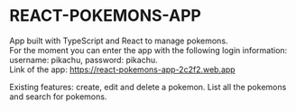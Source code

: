 # REACT-POKEMONS-APP  

App built with TypeScript and React to manage pokemons.  
For the moment you can enter the app with the following login information: username: pikachu, password: pikachu.  
Link of the app: https://react-pokemons-app-2c2f2.web.app

Existing features: create, edit and delete a pokemon. List all the pokemons and search for pokemons.  
